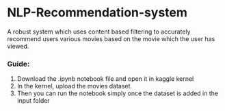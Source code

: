 # NLP-Recommendation-system
A robust system which uses content based filtering to accurately recommend users various movies based on the movie which the user has viewed. 

### Guide:

 1. Download the .ipynb notebook file and open it in kaggle kernel
 2. In the kernel, upload the movies dataset.
 3. Then you can run the notebook simply once the dataset is added in the input folder
